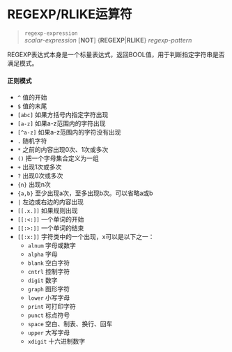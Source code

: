 # REGEXP/RLIKE运算符

> `regexp-expression`  
*scalar-expression* [**NOT**] {**REGEXP**|**RLIKE**} *regexp-pattern*

REGEXP表达式本身是一个标量表达式，返回BOOL值，用于判断指定字符串是否满足模式。

#### 正则模式
- `^`	值的开始
- `$`	值的末尾
- `[abc]`	如果方括号内指定字符出现
- `[a-z]`	如果a-z范围内的字符出现
- `[^a-z]`	如果a-z范围内的字符没有出现
- `.`	随机字符
- `*`	之前的内容出现0次、1次或多次
- `()`	把一个字母集合定义为一组
- `+`	出现1次或多次
- `?`	出现0次或多次
- `{n}`	出现n次
- `{a,b}`	至少出现a次，至多出现b次。可以省略a或b
- `|`	左边或右边的内容出现
- `[[.x.]]`	如果规则出现
- `[[:<:]]`	一个单词的开始
- `[[:>:]]`	一个单词的结束
- `[[:x:]]`	字符类中的一个出现，x可以是以下之一： 
    - `alnum` 字母或数字 
    - `alpha` 字母 
    - `blank` 空白字符 
    - `cntrl` 控制字符 
    - `digit` 数字 
    - `graph` 图形字符 
    - `lower` 小写字母 
    - `print` 可打印字符 
    - `punct` 标点符号 
    - `space` 空白、制表、换行、回车 
    - `upper` 大写字母
    - `xdigit` 十六进制数字
